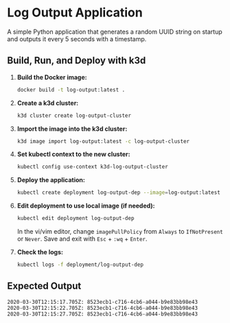 # Log Output Application

A simple Python application that generates a random UUID string on startup and outputs it every 5 seconds with a timestamp.

## Build, Run, and Deploy with k3d

1. **Build the Docker image:**
   ```bash
   docker build -t log-output:latest .
   ```

2. **Create a k3d cluster:**
   ```bash
   k3d cluster create log-output-cluster
   ```

3. **Import the image into the k3d cluster:**
   ```bash
   k3d image import log-output:latest -c log-output-cluster
   ```

4. **Set kubectl context to the new cluster:**
   ```bash
   kubectl config use-context k3d-log-output-cluster
   ```

5. **Deploy the application:**
   ```bash
   kubectl create deployment log-output-dep --image=log-output:latest
   ```

6. **Edit deployment to use local image (if needed):**
   ```bash
   kubectl edit deployment log-output-dep
   ```
   In the vi/vim editor, change `imagePullPolicy` from `Always` to `IfNotPresent` or `Never`. Save and exit with `Esc` + `:wq` + `Enter`.

7. **Check the logs:**
   ```bash
   kubectl logs -f deployment/log-output-dep
   ```

## Expected Output

```
2020-03-30T12:15:17.705Z: 8523ecb1-c716-4cb6-a044-b9e83bb98e43
2020-03-30T12:15:22.705Z: 8523ecb1-c716-4cb6-a044-b9e83bb98e43
2020-03-30T12:15:27.705Z: 8523ecb1-c716-4cb6-a044-b9e83bb98e43